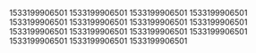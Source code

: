 1533199906501
1533199906501
1533199906501
1533199906501
1533199906501
1533199906501
1533199906501
1533199906501
1533199906501
1533199906501
1533199906501
1533199906501
1533199906501
1533199906501
1533199906501